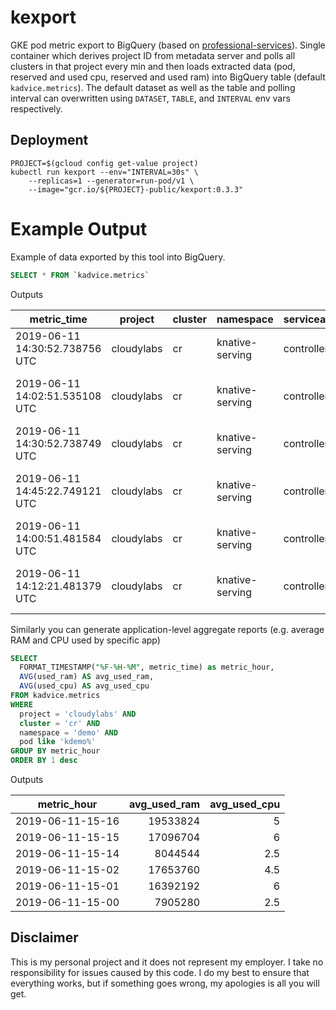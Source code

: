 # kexport

GKE pod metric export to BigQuery (based on [professional-services](https://github.com/mchmarny/professional-services)). Single container which derives project ID from metadata server and polls all clusters in that project every min and then loads extracted data (pod, reserved and used cpu, reserved and used ram) into BigQuery table (default `kadvice.metrics`). The default dataset as well as the table and polling interval can overwritten using `DATASET`, `TABLE`, and `INTERVAL` env vars respectively.

## Deployment

```shell
PROJECT=$(gcloud config get-value project)
kubectl run kexport --env="INTERVAL=30s" \
	--replicas=1 --generator=run-pod/v1 \
	--image="gcr.io/${PROJECT}-public/kexport:0.3.3"
```

# Example Output

Example of data exported by this tool into BigQuery.

```sql
SELECT * FROM `kadvice.metrics`
```

Outputs

| metric_time                    | project    | cluster | namespace       | serviceaccount | pod                                 | reserved_cpu | reserved_ram | used_cpu | used_ram |
| ------------------------------ | ---------- | ------- | --------------- | -------------- | ----------------------------------- | ------------ | ------------ | -------- | -------- |
| 2019-06-11 14:30:52.738756 UTC | cloudylabs | cr      | knative-serving | controller     | webhook-759c4676bd-c2nqz            | 20           | 20971520     | 3        | 7917568  |
| 2019-06-11 14:02:51.535108 UTC | cloudylabs | cr      | knative-serving | controller     | cloudrun-controller-7956cd9b6-wptnx | 0            | 0            | 4        | 9052160  |
| 2019-06-11 14:30:52.738749 UTC | cloudylabs | cr      | knative-serving | controller     | controller-5ff95479f5-kdshq         | 100          | 104857600    | 27       | 21028864 |
| 2019-06-11 14:45:22.749121 UTC | cloudylabs | cr      | knative-serving | controller     | networking-istio-b7cccb5fb-wsm2s    | 100          | 104857600    | 5        | 12193792 |
| 2019-06-11 14:00:51.481584 UTC | cloudylabs | cr      | knative-serving | controller     | webhook-759c4676bd-c2nqz            | 20           | 20971520     | 2        | 7917568  |
| 2019-06-11 14:12:21.481379 UTC | cloudylabs | cr      | knative-serving | controller     | networking-istio-b7cccb5fb-wsm2s    | 100          | 104857600    | 6        | 12193792 |


Similarly you can generate application-level aggregate reports (e.g. average RAM and CPU used by specific app)

```sql
SELECT
  FORMAT_TIMESTAMP("%F-%H-%M", metric_time) as metric_hour,
  AVG(used_ram) AS avg_used_ram,
  AVG(used_cpu) AS avg_used_cpu
FROM kadvice.metrics
WHERE
  project = 'cloudylabs' AND
  cluster = 'cr' AND
  namespace = 'demo' AND
  pod like 'kdemo%'
GROUP BY metric_hour
ORDER BY 1 desc
```

Outputs


| metric_hour 	    | avg_used_ram 	| avg_used_cpu 	|
|------------------	|-------------:	|-------------:	|
| 2019-06-11-15-16 	| 19533824 	    | 5 	          |
| 2019-06-11-15-15 	| 17096704 	    | 6 	          |
| 2019-06-11-15-14 	| 8044544 	    | 2.5 	        |
| 2019-06-11-15-02 	| 17653760 	    | 4.5 	        |
| 2019-06-11-15-01 	| 16392192 	    | 6 	          |
| 2019-06-11-15-00 	| 7905280 	    | 2.5 	        |



## Disclaimer

This is my personal project and it does not represent my employer. I take no responsibility for issues caused by this code. I do my best to ensure that everything works, but if something goes wrong, my apologies is all you will get.